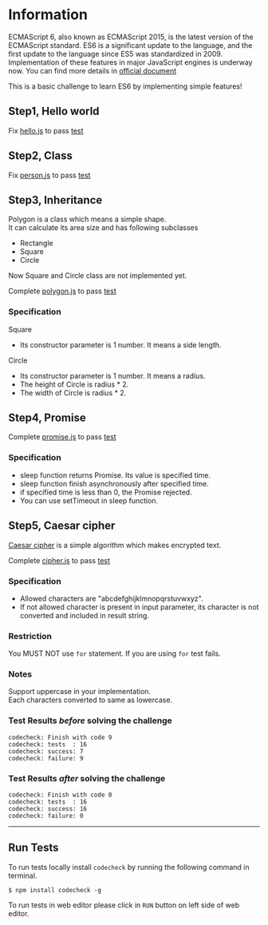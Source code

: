 # Information
ECMAScript 6, also known as ECMAScript 2015, is the latest version of the ECMAScript standard. ES6 is a significant update to the language, and the first update to the language since ES5 was standardized in 2009. Implementation of these features in major JavaScript engines is underway now.
You can find more details in [official document](http://www.ecma-international.org/ecma-262/6.0/ECMA-262.pdf)

This is a basic challenge to learn ES6 by implementing simple features!


## Step1, Hello world

Fix [hello.js](es6/src/hello.js) to pass [test](es6/test/hello.spec.js)


## Step2, Class

Fix [person.js](es6/src/person.js) to pass [test](es6/test/person.spec.js)


## Step3, Inheritance

Polygon is a class which means a simple shape.  
It can calculate its area size and has following subclasses

- Rectangle
- Square
- Circle

Now Square and Circle class are not implemented yet.

Complete [polygon.js](es6/src/polygon.js) to pass [test](es6/test/polygon.spec.js)

### Specification

Square
- Its constructor parameter is 1 number. It means a side length.

Circle
- Its constructor parameter is 1 number. It means a radius.
- The height of Circle is radius * 2.
- The width of Circle is radius * 2.


## Step4, Promise

Complete [promise.js](es6/src/promise.js) to pass [test](es6/test/promise.spec.js)

### Specification
- sleep function returns Promise. Its value is specified time.
- sleep function finish asynchronously after specified time.
- if specified time is less than 0, the Promise rejected.
- You can use setTimeout in sleep function.


## Step5, Caesar cipher
[Caesar cipher](https://en.wikipedia.org/wiki/Caesar_cipher) is a simple algorithm which makes encrypted text.

Complete [cipher.js](es6/src/cipher.js) to pass [test](es6/test/cipher.spec.js)

### Specification
- Allowed characters are "abcdefghijklmnopqrstuvwxyz". 
- If not allowed character is present in input parameter, its character is not converted and included in result string.

### Restriction
You MUST NOT use `for` statement.
If you are using `for` test fails.

### Notes
Support uppercase in your implementation.  
Each characters converted to same as lowercase.

### Test Results *before* solving the challenge  
```
codecheck: Finish with code 9
codecheck: tests  : 16
codecheck: success: 7
codecheck: failure: 9
```

### Test Results *after* solving the challenge
```
codecheck: Finish with code 0
codecheck: tests  : 16
codecheck: success: 16
codecheck: failure: 0
```
--- --- ---
## Run Tests
To run tests locally install `codecheck` by running the following command in terminal.
```
$ npm install codecheck -g
```
To run tests in web editor please click in `RUN` button on left side of web editor.
